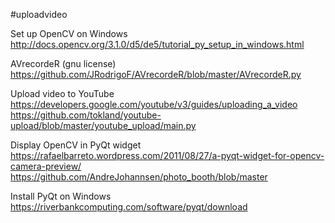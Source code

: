 #uploadvideo

Set up OpenCV on Windows
http://docs.opencv.org/3.1.0/d5/de5/tutorial_py_setup_in_windows.html


AVrecordeR (gnu license)
https://github.com/JRodrigoF/AVrecordeR/blob/master/AVrecordeR.py


Upload video to YouTube
https://developers.google.com/youtube/v3/guides/uploading_a_video
https://github.com/tokland/youtube-upload/blob/master/youtube_upload/main.py


Display OpenCV in PyQt widget
https://rafaelbarreto.wordpress.com/2011/08/27/a-pyqt-widget-for-opencv-camera-preview/
https://github.com/AndreJohannsen/photo_booth/blob/master


Install PyQt on Windows
https://riverbankcomputing.com/software/pyqt/download